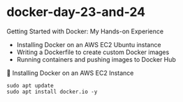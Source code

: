 # docker-day-23-and-24
 Getting Started with Docker: My Hands-on Experience
 
* Installing Docker on an AWS EC2 Ubuntu instance
* Writing a Dockerfile to create custom Docker images
* Running containers and pushing images to Docker Hub
  
🔹 Installing Docker on an AWS EC2 Instance

    sudo apt update  
    sudo apt install docker.io -y  
